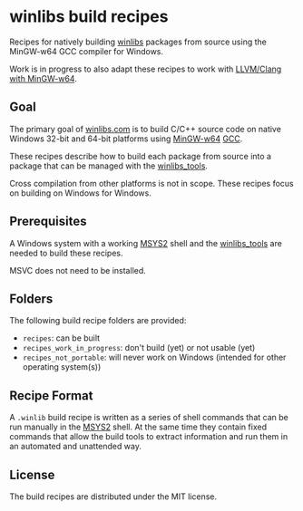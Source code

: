 # winlibs build recipes
Recipes for natively building [winlibs](https://winlibs.com/) packages from source using the MinGW-w64 GCC compiler for Windows.

Work is in progress to also adapt these recipes to work with [LLVM/Clang with MinGW-w64](https://github.com/mstorsjo/llvm-mingw).

## Goal

The primary goal of [winlibs.com](https://winlibs.com/) is to build C/C++ source code on native Windows 32-bit and 64-bit platforms using [MinGW-w64](https://www.mingw-w64.org/) [GCC](https://gcc.gnu.org/).

These recipes describe how to build each package from source into a package that can be managed with the [winlibs_tools](https://github.com/brechtsanders/winlibs_tools/).

Cross compilation from other platforms is not in scope. These recipes focus on building on Windows for Windows.

## Prerequisites

A Windows system with a working [MSYS2](https://www.msys2.org/) shell and the [winlibs_tools](https://github.com/brechtsanders/winlibs_tools/) are needed to build these recipes.

MSVC does not need to be installed.

## Folders

The following build recipe folders are provided:
 - `recipes`: can be built
 - `recipes_work_in_progress`: don't build (yet) or not usable (yet)
 - `recipes_not_portable`: will never work on Windows (intended for other operating system(s))

## Recipe Format

A `.winlib` build recipe is written as a series of shell commands that can be run manually in the [MSYS2](https://www.msys2.org/) shell.
At the same time they contain fixed commands that allow the build tools to extract information and run them in an automated and unattended way.

## License

The build recipes are distributed under the MIT license.
